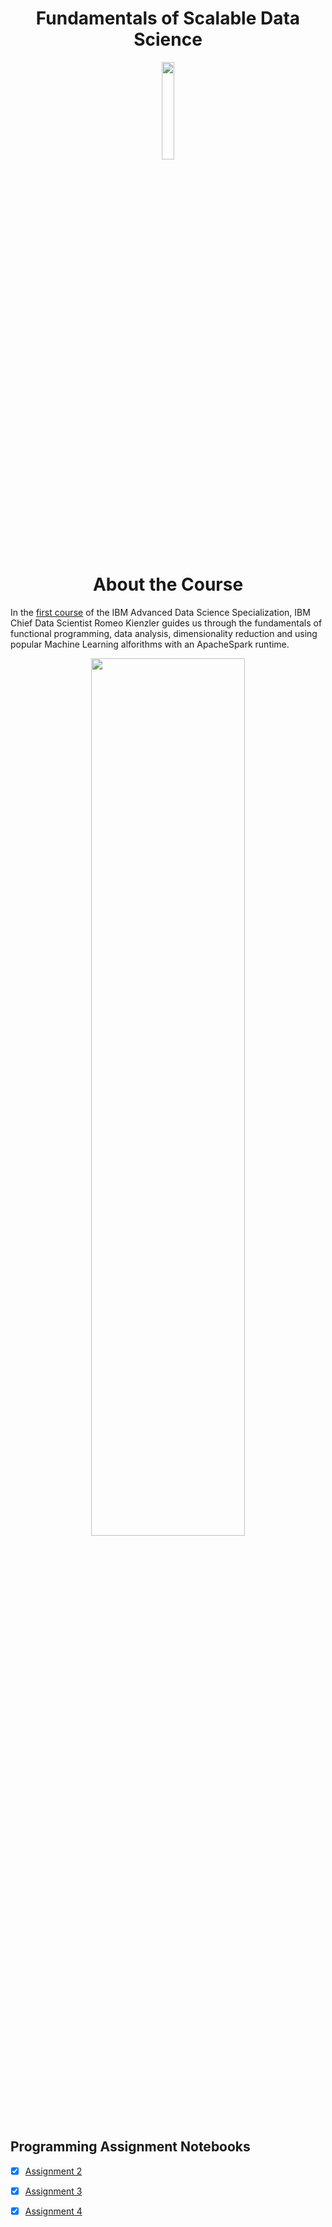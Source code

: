 <h1 align="center">Fundamentals of Scalable Data Science</h1>


<p align="center">
<img src="https://github.com/ntnnitinkr/courses-certifications/IBM-Advanced-Data-Science/Fundamentals%20of%20Scalable%20Data%20Science/Fundamentals+of+Scalable+Data+Science.png" width="20%" height="20%">
</p>

<h1 align="center">About the Course</h1>

In the [first course](https://www.coursera.org/learn/ds) of the IBM Advanced Data Science Specialization, IBM Chief Data Scientist Romeo Kienzler guides us through the fundamentals of functional programming, data analysis, dimensionality reduction and using popular Machine Learning alforithms with an ApacheSpark runtime.

<p align="center">
<img src="https://github.com/ntnnitinkr/courses-certifications/IBM-Advanced-Data-Science/Fundamentals%20of%20Scalable%20Data%20Science/Fundamentals%20of Scalable%20Data%20Science.jpg" width="70%" height="60%">
</p>

## Programming Assignment Notebooks

- [x] [Assignment 2](https://github.com/ntnnitinkr/courses-certifications/IBM-Advanced-Data-Science/Fundamentals%20of%20Scalable%20Data%20Science/Assignment%202.1.ipynb)
- [x] [Assignment 3](https://github.com/ntnnitinkr/courses-certifications/IBM-Advanced-Data-Science/Fundamentals%20of%20Scalable%20Data%20Science/Assignment%203.1.ipynb)
- [x] [Assignment 4](https://github.com/ntnnitinkr/courses-certifications/IBM-Advanced-Data-Science/Fundamentals%20of%20Scalable%20Data%20Science/aAssignment%204.1.ipynb)

